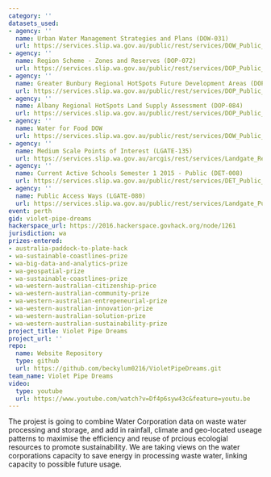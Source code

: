 ```yaml
---
category: ''
datasets_used:
- agency: ''
  name: Urban Water Management Strategies and Plans (DOW-031)
  url: https://services.slip.wa.gov.au/public/rest/services/DOW_Public_Services/DOW_Public_Services/MapServer/31
- agency: ''
  name: Region Scheme - Zones and Reserves (DOP-072)
  url: https://services.slip.wa.gov.au/public/rest/services/DOP_Public_Services/DOP_Public_Services/MapServer/14
- agency: ''
  name: Greater Bunbury Regional HotSpots Future Development Areas (DOP-083)
  url: https://services.slip.wa.gov.au/public/rest/services/DOP_Public_Services/DOP_Public_Services/MapServer/15
- agency: ''
  name: Albany Regional HotSpots Land Supply Assessment (DOP-084)
  url: https://services.slip.wa.gov.au/public/rest/services/DOP_Public_Services/DOP_Public_Services/MapServer/16
- agency: ''
  name: Water for Food DOW
  url: https://services.slip.wa.gov.au/public/rest/services/DOW_Public_Services/DOW_Public_Services/MapServer/47
- agency: ''
  name: Medium Scale Points of Interest (LGATE-135)
  url: https://services.slip.wa.gov.au/arcgis/rest/services/Landgate_Restricted_Services/Medium_Scale_Topo_Restricted_Services/MapServer/0
- agency: ''
  name: Current Active Schools Semester 1 2015 - Public (DET-008)
  url: https://services.slip.wa.gov.au/public/rest/services/DET_Public_Services/DET_Public_Services/MapServer/2
- agency: ''
  name: Public Access Ways (LGATE-080)
  url: https://services.slip.wa.gov.au/public/rest/services/Landgate_Public_Services/Cadastre_Public_Services/MapServer/4
event: perth
gid: violet-pipe-dreams
hackerspace_url: https://2016.hackerspace.govhack.org/node/1261
jurisdiction: wa
prizes-entered:
- australia-paddock-to-plate-hack
- wa-sustainable-coastlines-prize
- wa-big-data-and-analytics-prize
- wa-geospatial-prize
- wa-sustainable-coastlines-prize
- wa-western-australian-citizenship-price
- wa-western-australian-community-prize
- wa-western-australian-entrepeneurial-prize
- wa-western-australian-innovation-prize
- wa-western-australian-solution-prize
- wa-western-australian-sustainability-prize
project_title: Violet Pipe Dreams
project_url: ''
repo:
  name: Website Repository
  type: github
  url: https://github.com/beckylum0216/VioletPipeDreams.git
team_name: Violet Pipe Dreams
video:
  type: youtube
  url: https://www.youtube.com/watch?v=Df4p6syw43c&feature=youtu.be
---
```


The projest is going to combine Water Corporation data on waste water processing and storage, and add in rainfall, climate and geo-located useage patterns to maximise the efficiency and reuse of prcious ecologial resources to promote sustainability.
We are taking views on the water corporations capacity to save energy in processing waste water, linking capacity to possible future usage.